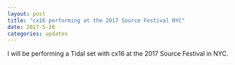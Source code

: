 ```yaml
---
layout: post
title: "cx16 performing at the 2017 Source Festival NYC"
date: 2017-5-20
categories: updates
---
```


I will be performing a Tidal set with cx16 at the 2017 Source Festival in NYC.
